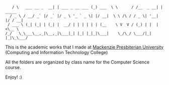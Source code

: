 ```    _                 _                _       __        __         _        
   / \   ___ __ _  __| | ___ _ __ ___ (_) ___  \ \      / /__  _ __| | _____ 
  / _ \ / __/ _` |/ _` |/ _ \ '_ ` _ \| |/ __|  \ \ /\ / / _ \| '__| |/ / __|
 / ___ \ (_| (_| | (_| |  __/ | | | | | | (__    \ V  V / (_) | |  |   <\__ \
/_/   \_\___\__,_|\__,_|\___|_| |_| |_|_|\___|    \_/\_/ \___/|_|  |_|\_\___/
```

This is the academic works that I made at [Mackenzie Presbiterian University](http://up.mackenzie.br/unidades-academicas/fci/) (Computing and Information Technology College)

All the folders are organized by class name for the Computer Science course.

Enjoy! :)
